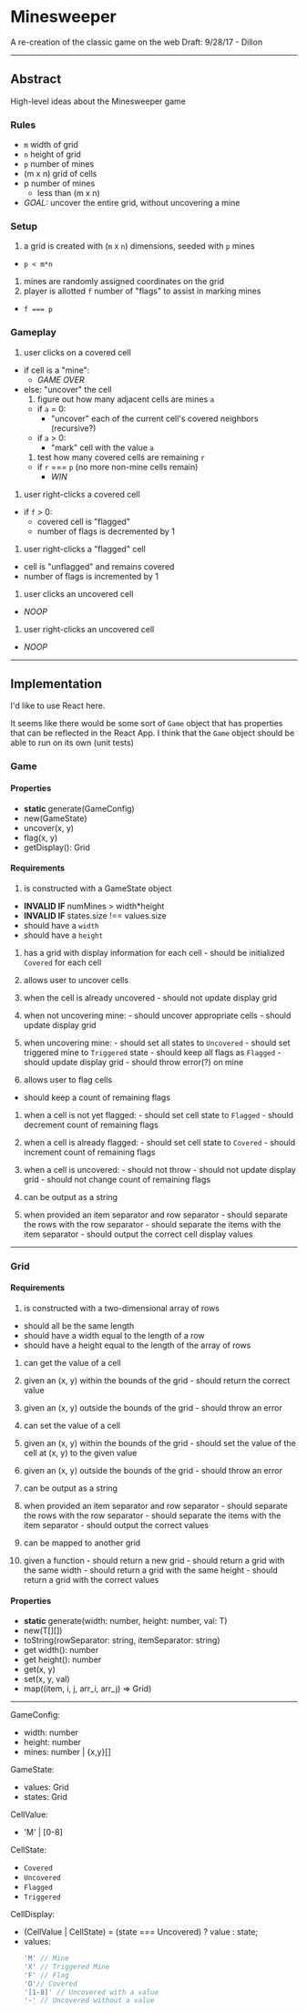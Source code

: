 # Minesweeper
A re-creation of the classic game on the web
Draft: 9/28/17 - Dillon

---

## Abstract
High-level ideas about the Minesweeper game

### Rules
- `m` width of grid
- `n` height of grid
- `p` number of mines
- (m x n) grid of cells
- p number of mines
  - less than (m x n)
- *GOAL:* uncover the entire grid, without uncovering a mine

### Setup
1. a grid is created with (`m` x `n`) dimensions, seeded with `p` mines
  - `p < m*n`
1. mines are randomly assigned coordinates on the grid
1. player is allotted `f` number of "flags" to assist in marking mines
  - `f === p`

### Gameplay
1. user clicks on a covered cell
  - if cell is a "mine":
    - *GAME OVER*
  - else: "uncover" the cell
    1. figure out how many adjacent cells are mines `a`
      - if `a` = 0:
        - "uncover" each of the current cell's covered neighbors (recursive?)
      - if `a` > 0:
        - "mark" cell with the value `a`
    1. test how many covered cells are remaining `r`
      - if `r` === `p` (no more non-mine cells remain)
        - *WIN*
1. user right-clicks a covered cell
  - if `f` > 0:
    - covered cell is "flagged"
    - number of flags is decremented by 1
1. user right-clicks a "flagged" cell
  - cell is "unflagged" and remains covered
  - number of flags is incremented by 1
1. user clicks an uncovered cell
  - *NOOP*
1. user right-clicks an uncovered cell
  - *NOOP*
---

## Implementation
I'd like to use React here.

It seems like there would be some sort of `Game` object that has properties
that can be reflected in the React App. I think that the `Game` object should
be able to run on its own (unit tests)

### Game

#### Properties
- **static** generate(GameConfig)
- new(GameState)
- uncover(x, y)
- flag(x, y)
- getDisplay(): Grid<CellDisplay>

#### Requirements

1. is constructed with a GameState object
  - **INVALID IF** numMines > width*height
  - **INVALID IF** states.size !== values.size
  - should have a `width`
  - should have a `height`
  1. has a grid with display information for each cell
    - should be initialized `Covered` for each cell

1. allows user to uncover cells
  1. when the cell is already uncovered
    - should not update display grid
  1. when not uncovering mine:
    - should uncover appropriate cells
    - should update display grid
  1. when uncovering mine:
    - should set all states to `Uncovered`
    - should set triggered mine to `Triggered` state
    - should keep all flags as `Flagged`
    - should update display grid
    - should throw error(?) on mine

1. allows user to flag cells
  - should keep a count of remaining flags
  1. when a cell is not yet flagged:
    - should set cell state to `Flagged`
    - should decrement count of remaining flags
  1. when a cell is already flagged:
    - should set cell state to `Covered`
    - should increment count of remaining flags
  1. when a cell is uncovered:
    - should not throw
    - should not update display grid
    - should not change count of remaining flags

1. can be output as a string
  1. when provided an item separator and row separator
    - should separate the rows with the row separator
    - should separate the items with the item separator
    - should output the correct cell display values


---

### Grid

#### Requirements

1. is constructed with a two-dimensional array of rows
  - should all be the same length
  - should have a width equal to the length of a row
  - should have a height equal to the length of the array of rows

1. can get the value of a cell
  1. given an (x, y) within the bounds of the grid
    - should return the correct value
  1. given an (x, y) outside the bounds of the grid
    - should throw an error

1. can set the value of a cell
  1. given an (x, y) within the bounds of the grid
    - should set the value of the cell at (x, y) to the given value
  1. given an (x, y) outside the bounds of the grid
    - should throw an error

1. can be output as a string
  1. when provided an item separator and row separator
    - should separate the rows with the row separator
    - should separate the items with the item separator
    - should output the correct values

1. can be mapped to another grid
  1. given a function
    - should return a new grid
    - should return a grid with the same width
    - should return a grid with the same height
    - should return a grid with the correct values

#### Properties
- **static** generate(width: number, height: number, val: T)
- new(T[][])
- toString(rowSeparator: string, itemSeparator: string)
- get width(): number
- get height(): number
- get(x, y)
- set(x, y, val)
- map((item, i, j, arr_i, arr_j) => Grid<any>)

---


GameConfig:
- width: number
- height: number
- mines: number | {x,y}[]

GameState:
- values: Grid<CellValue>
- states: Grid<CellState>

CellValue:
- 'M' | [0-8]

CellState:
- `Covered`
- `Uncovered`
- `Flagged`
- `Triggered`

CellDisplay:
- (CellValue | CellState) = (state === Uncovered) ? value : state;
- values:
  ```js
  'M' // Mine
  'X' // Triggered Mine
  'F' // Flag
  'O'// Covered
  '[1-8]' // Uncovered with a value
  '-' // Uncovered without a value
  ```
